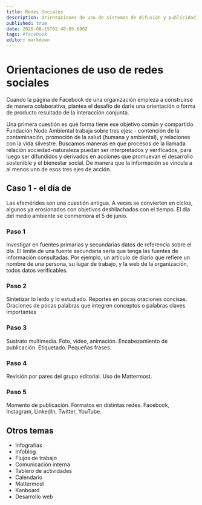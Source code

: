 ```yaml
---
title: Redes Sociales
description: Orientaciones de uso de sistemas de difusión y publicidad
published: true
date: 2020-08-15T02:40:05.696Z
tags: #facebook
editor: markdown
---
```


# Orientaciones de uso de redes sociales
Cuando la página de Facebook de una organización empieza a construirse de manera colaborativa, plantea el desafío de darle una orientación o forma de producto resultado de la interacción conjunta.

Una primera cuestión es qué forma tiene ese objetivo común y compartido. Fundación Nodo Ambiental trabaja sobre tres ejes: - contención de la contaminación, promoción de la salud (humana y ambiental), y relaciones con la vida silvestre. Buscamos maneras en que procesos de la llamada relación sociedad-naturaleza puedan ser interpretados y verificados, para luego ser difundidos y derivados en acciones que promuevan el desarrollo sostenible y el bienestar social. De manera que la información se vincula a al menos uno de esos tres ejes de acción.

## Caso 1 - el día de
Las efemérides son una cuestión antigua. A veces se convierten en ciclos, algunos ya erosionados con objetivos deshilachados con el tiempo. El día del medio ambiente se conmemora el 5 de junio.

### Paso 1
Investigar en fuentes primarias y secundarias datos de referencia sobre el día.
El límite de una fuente secundaria sería que tenga las fuentes de información consultadas. Por ejemplo, un artículo de diario que refiere un nombre de una persona, su lugar de trabajo, y la web de la organización, todos datos verificables.

### Paso 2
Sintetizar lo leido y lo estudiado. Reportes en pocas oraciones concisas. Oraciones de pocas palabras que integren conceptos o palabras claves importantes

### Paso 3
Sustrato multimedia. Foto, video, animación. Encabezamiento de publicación. Etiquetado. Pequeñas frases. 

### Paso 4 
Revisión por pares del grupo editorial. Uso de Mattermost.

### Paso 5
Momento de publicación. Formatos en distintas redes. Facebook, Instagram, LinkedIn, Twitter, YouTube.

## Otros temas
- Infografías
- Infoblog
- Flujos de trabajo
- Comunicación interna
- Tablero de actividades
- Calendario
- Mattermost
- Kanboard
- Desarrollo web
